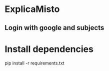 # ExplicaMisto
Login with google and subjects
-------------------

# Install dependencies
pip install -r requirements.txt
